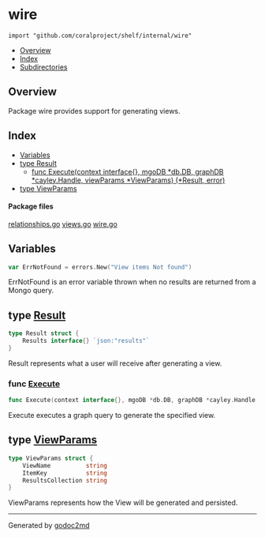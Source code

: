 

# wire
`import "github.com/coralproject/shelf/internal/wire"`

* [Overview](#pkg-overview)
* [Index](#pkg-index)
* [Subdirectories](#pkg-subdirectories)

## <a name="pkg-overview">Overview</a>
Package wire provides support for generating views.




## <a name="pkg-index">Index</a>
* [Variables](#pkg-variables)
* [type Result](#Result)
  * [func Execute(context interface{}, mgoDB *db.DB, graphDB *cayley.Handle, viewParams *ViewParams) (*Result, error)](#Execute)
* [type ViewParams](#ViewParams)


#### <a name="pkg-files">Package files</a>
[relationships.go](/src/github.com/coralproject/shelf/internal/wire/relationships.go) [views.go](/src/github.com/coralproject/shelf/internal/wire/views.go) [wire.go](/src/github.com/coralproject/shelf/internal/wire/wire.go) 



## <a name="pkg-variables">Variables</a>
``` go
var ErrNotFound = errors.New("View items Not found")
```
ErrNotFound is an error variable thrown when no results are returned from a Mongo query.




## <a name="Result">type</a> [Result](/src/target/wire.go?s=325:385#L4)
``` go
type Result struct {
    Results interface{} `json:"results"`
}
```
Result represents what a user will receive after generating a view.







### <a name="Execute">func</a> [Execute](/src/target/wire.go?s=890:1002#L27)
``` go
func Execute(context interface{}, mgoDB *db.DB, graphDB *cayley.Handle, viewParams *ViewParams) (*Result, error)
```
Execute executes a graph query to generate the specified view.





## <a name="ViewParams">type</a> [ViewParams](/src/target/wire.go?s=636:740#L18)
``` go
type ViewParams struct {
    ViewName          string
    ItemKey           string
    ResultsCollection string
}
```
ViewParams represents how the View will be generated and persisted.














- - -
Generated by [godoc2md](http://godoc.org/github.com/davecheney/godoc2md)
